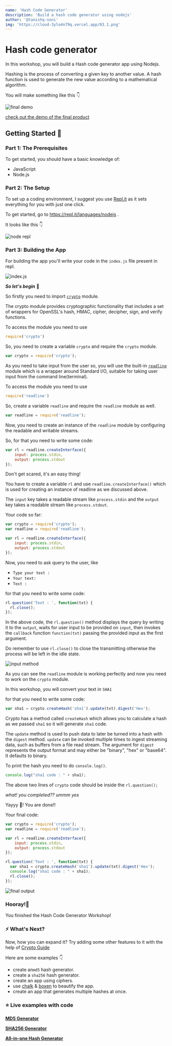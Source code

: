 ```yaml
---
name: 'Hash Code Generator'
description: 'Build a hash code generator using nodejs'
author: '@tanishq-soni'
img: 'https://cloud-3ylo4n79q.vercel.app/03.1.png'
---
```


# Hash code generator 
In this workshop, you will build a Hash code generator app using Nodejs.

Hashing is the process of converting a given key to another value. A hash function is used to generate the new value according to a mathematical algorithm.

You will make something like this 👇

![final demo](https://cloud-apjvaajlp.vercel.app/0hasher.gif)

[check out the demo of the final product](https://repl.it/@tanishqsoni/hash-generator)

## Getting Started 🚀

### Part 1: The Prerequisites
To get started, you should have a basic knowledge of:

- JavaScript
- Node.js

### Part 2: The Setup
To set up a coding environment, I suggest you use [Repl.it](https://repl.it) as it sets everything for you with just one click.

To get started, go to https://repl.it/languages/nodejs .

It looks like this 👇

![node repl](https://cloud-55hkgt3b2.vercel.app/01.png)

### Part 3: Building the App

For building the app you'll write your code in the `index.js` file present in repl.

![index.js](https://cloud-55hkgt3b2.vercel.app/12.png)

***So let's begin*** 💨

So firstly you need to import [`crypto`](https://nodejs.org/api/crypto.html#crypto_crypto) module.

The crypto module provides cryptographic functionality that includes a set of wrappers for OpenSSL's hash, HMAC, cipher, decipher, sign, and verify functions.

To access the module you need to use
```javascript
require('crypto')
```
So, you need to create a variable `crypto` and require the `crypto` module.

```javascript
var crypto = require('crypto');
```

As you need to take input from the user so, you will use the built-in [`readline`](https://nodejs.org/en/knowledge/command-line/how-to-prompt-for-command-line-input/) module which is a wrapper around Standard I/O, suitable for taking user input from the command line(terminal).

To access the module you need to use
```javascript
require('readline')
```
So, create a variable `readline` and require the `readline` module as well.

```javascript
var readline = require('readline');
```

Now, you need to create an instance of the `readline` module by configuring the readable and writable streams.

So, for that you need to write some code:

```javascript
var rl = readline.createInterface({
    input: process.stdin,
    output: process.stdout
});
```
Don't get scared, it's an easy thing!

You have to create a variable `rl` and use `readline.createInterface()` which is used for creating an instance of readline as we discussed above.

The `input` key takes a readable stream like `process.stdin` and the `output` key takes a readable stream like `process.stdout`.

Your code so far:
```javascript
var crypto = require('crypto');
var readline = require('readline');

var rl = readline.createInterface({
    input: process.stdin,
    output: process.stdout
});
```

Now, you need to ask query to the user, like 
- `Type your text :`
- `Your text:` 
- `Text :`

for that you need to write some code:

```javascript
rl.question('Text : ', function(txt) {
  rl.close();
});
```

In the above code, the `rl.question()` method displays the query by writing it to the `output`, waits for user input to be provided on `input`, then invokes the `callback` function `function(txt)` passing the provided input as the first argument.

Do remember to use `rl.close()` to close the transmitting otherwise the process will be left in the idle state.

![input method](https://cloud-5qyk5c2kd.vercel.app/0nohapns.gif)

As you can see the `readline` module is working perfectly and now you need to work on the `crypto` module.

In this workshop, you will convert your text in `SHA1`

for that you need to write some code:

```javascript
var sha1 = crypto.createHash('sha1').update(txt).digest('Hex');
```  

Crypto has a method called `createHash` which allows you to calculate a hash as we passed `sha1` so it will generate `sha1` code.

The `update` method is used to push data to later be turned into a hash with the `digest` method. `update` can be invoked multiple times to ingest streaming data, such as buffers from a file read stream. The argument for `digest` represents the output format and may either be "binary", "hex" or "base64". It defaults to binary.

To print the hash you need to do `console.log()`.

```javascript
console.log("sha1 code : " + sha1);
```

The above two lines of `crypto` code should be inside the `rl.question();`

*what! you completed?? ummm yes*

Yayyy 🎊! You are done!!

Your final code:

```javascript
var crypto = require('crypto');
var readline = require('readline');

var rl = readline.createInterface({
    input: process.stdin,
    output: process.stdout
});

rl.question('Text : ', function(txt) {
  var sha1 = crypto.createHash('sha1').update(txt).digest('Hex');
  console.log("sha1 code : " + sha1);  
  rl.close();
});
```

![final output](https://cloud-qvpv0fdpw.vercel.app/0finalgif.gif)

### Hooray!🎉
You finished the Hash Code Generator Workshop!

### ⚡ What's Next?
Now, how you can expand it? Try adding some other features to it with the help of [Crypto Guide](https://nodejs.org/api/crypto.html)

Here are some examples 👇

- create an`md5` hash generator.
- create a `sha256` hash generator.
- create an app using ciphers.
- use [chalk](https://www.npmjs.com/package/chalk) & [boxen](https://www.npmjs.com/package/boxen) to beautify the app.
- create an app that generates multiple hashes at once.

### ⭐ Live examples with code

[**MD5 Generator**](https://repl.it/@tanishqsoni/md5-hash)

[**SHA256 Generator**](https://repl.it/@tanishqsoni/sha256-hash)

[**All-in-one Hash Generator**](https://repl.it/@tanishqsoni/all-in-one-hash)
